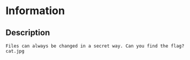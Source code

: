 # Information

## Description
```Files can always be changed in a secret way. Can you find the flag? cat.jpg```

